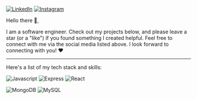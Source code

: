 [![LinkedIn](https://cdn2.iconfinder.com/data/icons/social-media-2285/512/1_Linkedin_unofficial_colored_svg-48.png)](https://www.linkedin.com/in/ryan-adi-prasetyo)
[![Instagram](https://cdn2.iconfinder.com/data/icons/social-media-applications/64/social_media_applications_3-instagram-48.png)](https://www.instagram.com/rreiyyan/)

Hello there 👋,

I am a software engineer. Check out my projects below, and please leave a star (or a "like") if you found something I created helpful. Feel free to connect with me via the social media listed above. I look forward to connecting with you! ❤️

---

Here's a list of my tech stack and skills:

![Javascript](https://img.shields.io/badge/-Javascript-green?style=for-the-badge)
![Express](https://img.shields.io/badge/-Express-blue?style=for-the-badge)
![React](https://img.shields.io/badge/-React-pink?style=for-the-badge)

![MongoDB](https://img.shields.io/badge/-Mongodb-brightgreen?style=for-the-badge)
![MySQL](https://img.shields.io/badge/-mysql-white?style=for-the-badge)
